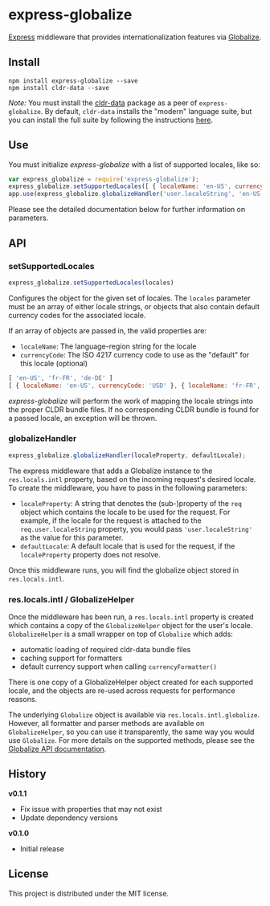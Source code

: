 # express-globalize #

[Express](http://expressjs.com/) middleware that provides internationalization features via [Globalize](https://github.com/jquery/globalize).

## Install ##

```
npm install express-globalize --save
npm install cldr-data --save
```

*Note:* You must install the [cldr-data](https://github.com/rxaviers/cldr-data-npm) package as a peer of `express-globalize`.
By default, `cldr-data` installs the "modern" language suite, but you can install the full suite by following the instructions
[here](https://github.com/rxaviers/cldr-data-npm#locale-coverage).

## Use ##

You must initialize *express-globalize* with a list of supported locales, like so:

```javascript
var express_globalize = require('express-globalize');
express_globalize.setSupportedLocales([ { localeName: 'en-US', currencyCode: 'USD' }, { localeName: 'de-DE', currencyCode: 'EUR' }]);
app.use(express_globalize.globalizeHandler('user.localeString', 'en-US'));
```

Please see the detailed documentation below for further information on parameters.

## API ##

### setSupportedLocales ###

```javascript
express_globalize.setSupportedLocales(locales)
```

Configures the object for the given set of locales. The `locales` parameter
must be an array of either locale strings, or objects that also contain
default currency codes for the associated locale.

If an array of objects are passed in, the valid properties are:
- `localeName`: The language-region string for the locale
- `currencyCode`: The ISO 4217 currency code to use as the "default" for this locale (optional)

```javascript
[ 'en-US', 'fr-FR', 'de-DE' ]
[ { localeName: 'en-US', currencyCode: 'USD' }, { localeName: 'fr-FR', currencyCode: 'EUR' } ]
```

*express-globalize* will perform the work of mapping the locale strings into the
proper CLDR bundle files. If no corresponding CLDR bundle is found for a passed
locale, an exception will be thrown.

### globalizeHandler ###

```javascript
express_globalize.globalizeHandler(localeProperty, defaultLocale);
```

The express middleware that adds a Globalize instance to the `res.locals.intl`
property, based on the incoming request's desired locale. To create the middleware,
you have to pass in the following parameters:

- `localeProperty`: A string that denotes the (sub-)property of the `req` object
which contains the locale to be used for the request. For example, if the
locale for the request is attached to the `req.user.localeString` property, you would
pass `'user.localeString'` as the value for this parameter.
- `defaultLocale`: A default locale that is used for the request, if the
`localeProperty` property does not resolve.

Once this middleware runs, you will find the globalize object stored in
`res.locals.intl`.

### res.locals.intl / GlobalizeHelper ###

Once the middleware has been run, a `res.locals.intl` property is created which
contains a copy of the `GlobalizeHelper` object for the user's locale. `GlobalizeHelper`
is a small wrapper on top of `Globalize` which adds:

- automatic loading of required cldr-data bundle files
- caching support for formatters
- default currency support when calling `currencyFormatter()`

There is one copy of a GlobalizeHelper object created for each supported locale,
and the objects are re-used across requests for performance reasons.

The underlying `Globalize` object is available via `res.locals.intl.globalize`. However,
all formatter and parser methods are available on `GlobalizeHelper`, so you can use
it transparently, the same way you would use `Globalize`. For more details on
the supported methods, please see the [Globalize API documentation](https://github.com/jquery/globalize#api).

## History ##

**v0.1.1**
- Fix issue with properties that may not exist
- Update dependency versions

**v0.1.0**
- Initial release

## License ##
This project is distributed under the MIT license.